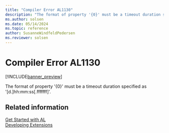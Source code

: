 ```yaml
---
title: "Compiler Error AL1130"
description: "The format of property '{0}' must be a timeout duration specified as '[d.]hh:mm:ss[.fffffff]'."
ms.author: solsen
ms.date: 05/14/2024
ms.topic: reference
author: SusanneWindfeldPedersen
ms.reviewer: solsen
---
```

[//]: # (START>DO_NOT_EDIT)
[//]: # (IMPORTANT:Do not edit any of the content between here and the END>DO_NOT_EDIT.)
[//]: # (Any modifications should be made in the .xml files in the ModernDev repo.)
# Compiler Error AL1130

[!INCLUDE[banner_preview](../includes/banner_preview.md)]

The format of property '{0}' must be a timeout duration specified as '[d.]hh:mm:ss[.fffffff]'.


[//]: # (IMPORTANT: END>DO_NOT_EDIT)
## Related information  
[Get Started with AL](../devenv-get-started.md)  
[Developing Extensions](../devenv-dev-overview.md)  